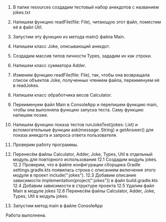 1. В папке resources создадим тестовый набор анекдотов с названием jokes.txt
2. Напишем функцию readFile(file: File), читающую этот файл, поместим её в файл Util.
3. Запустим эту функцию из метода main() файла Main.
4. Напишем класс Joke, описывающий анекдот.
5. Создадим массив типов личности Types, зададим их как строки.
6. Напишем класс сумматора Adder.
7. Изменим функцию readFile(file: File), так, чтобы она возвращала список объектов Joke, 
   полученных чтением файла, переименуем её в readJokes.
8. Напишем класс обработчика весов Calculator.
9. Переименуем файл Main в ConsoleApp и перепишем функцию main, чтобы она выполняла
   функцию запуска теста. Саму функцию напишем позже.
10. Напишем функцию показа тестов runJokeTest(jokes: List<Joke>) и вспомогательные функции
   ask(message: String) и getAnswer() для показа анекдота и запроса ответа пользователя.
11. Проверим работу программы.

12. Перенесём файлы Calculator, Adder, Joke, Types, Util в отдельный модуль 
    для повторного использования
12.1 Создадим модуль jokes. 
12.2 Проверим, что в файле конфигурации сборщика Gradle settings.gradle.kts
     появилась строка с описанием включения этого модуля в проект include(":jokes").
12.3 Добавим описание зависимости implementation(project(":jokes")) в файл build.gradle.kts
12.4 Добавим зависимости в структуре проекта
12.5 Удалим файл Main в модуле jokes
12.6 Перенесём файлы Calculator, Adder, Joke, Types, Util в модуль jokes.
13. Запустим метод main в файле ConsoleApp

Работа выполнена.